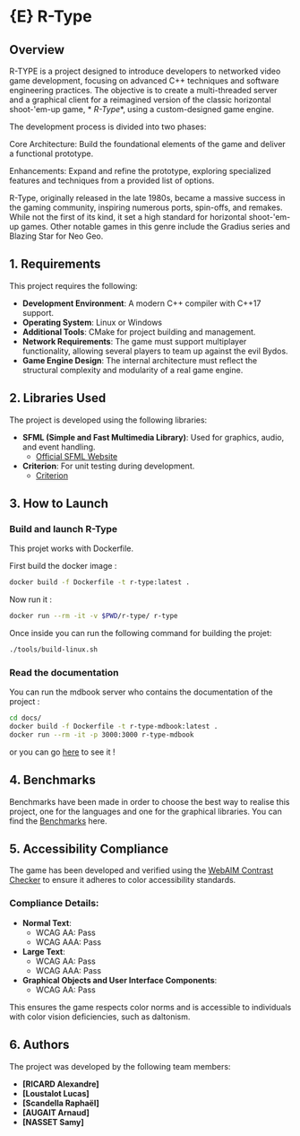 # {E} R-Type

## Overview

R-TYPE is a project designed to introduce developers to networked video game
development, focusing on advanced C++ techniques and software engineering
practices. The objective is to create a multi-threaded server and a graphical
client for a reimagined version of the classic horizontal shoot-'em-up game, *
*R-Type**, using a custom-designed game engine.

The development process is divided into two phases:

Core Architecture: Build the foundational elements of the game and deliver a
functional prototype.

Enhancements: Expand and refine the prototype, exploring specialized features
and techniques from a provided list of options.

R-Type, originally released in the late 1980s, became a massive success in the
gaming community, inspiring numerous ports, spin-offs, and remakes. While not
the first of its kind, it set a high standard for horizontal shoot-'em-up games.
Other notable games in this genre include the Gradius series and Blazing Star
for Neo Geo.

## 1. Requirements

This project requires the following:

- **Development Environment**: A modern C++ compiler with C++17 support.
- **Operating System**: Linux or Windows
- **Additional Tools**: CMake for project building and management.
- **Network Requirements**: The game must support multiplayer functionality,
  allowing several players to team up against the evil Bydos.
- **Game Engine Design**: The internal architecture must reflect the structural
  complexity and modularity of a real game engine.

## 2. Libraries Used

The project is developed using the following libraries:

- **SFML (Simple and Fast Multimedia Library)**: Used for graphics, audio, and
  event handling.
    - [Official SFML Website](https://www.sfml-dev.org/)
- **Criterion**: For unit testing during development.
    - [Criterion](https://github.com/Snaipe/Criterion)

## 3. How to Launch

### Build and launch R-Type

This projet works with Dockerfile.

First build the docker image :

```bash
docker build -f Dockerfile -t r-type:latest .
```

Now run it :

```bash
docker run --rm -it -v $PWD/r-type/ r-type
```

Once inside you can run the following command for building the projet:

```bash
./tools/build-linux.sh
```

### Read the documentation

You can run the mdbook server who contains the documentation of the project :

```bash
cd docs/
docker build -f Dockerfile -t r-type-mdbook:latest .
docker run --rm -it -p 3000:3000 r-type-mdbook
```

or you can go [here](https://r-type.leafs-studio.com) to see it !

## 4. Benchmarks

Benchmarks have been made in order to choose the best way to realise this
project, one for the languages and one for the graphical libraries.
You can find the [Benchmarks](./benchmarks.md) here.

## 5. Accessibility Compliance

The game has been developed and verified using the [WebAIM Contrast Checker](https://webaim.org/resources/contrastchecker/) to ensure it adheres to color accessibility standards. 

### Compliance Details:
- **Normal Text**: 
  - WCAG AA: Pass
  - WCAG AAA: Pass
- **Large Text**: 
  - WCAG AA: Pass
  - WCAG AAA: Pass
- **Graphical Objects and User Interface Components**: 
  - WCAG AA: Pass

This ensures the game respects color norms and is accessible to individuals with color vision deficiencies, such as daltonism.

## 6. Authors

The project was developed by the following team members:

- **[RICARD Alexandre]**
- **[Loustalot Lucas]**
- **[Scandella Raphaël]**
- **[AUGAIT Arnaud]**
- **[NASSET Samy]**
